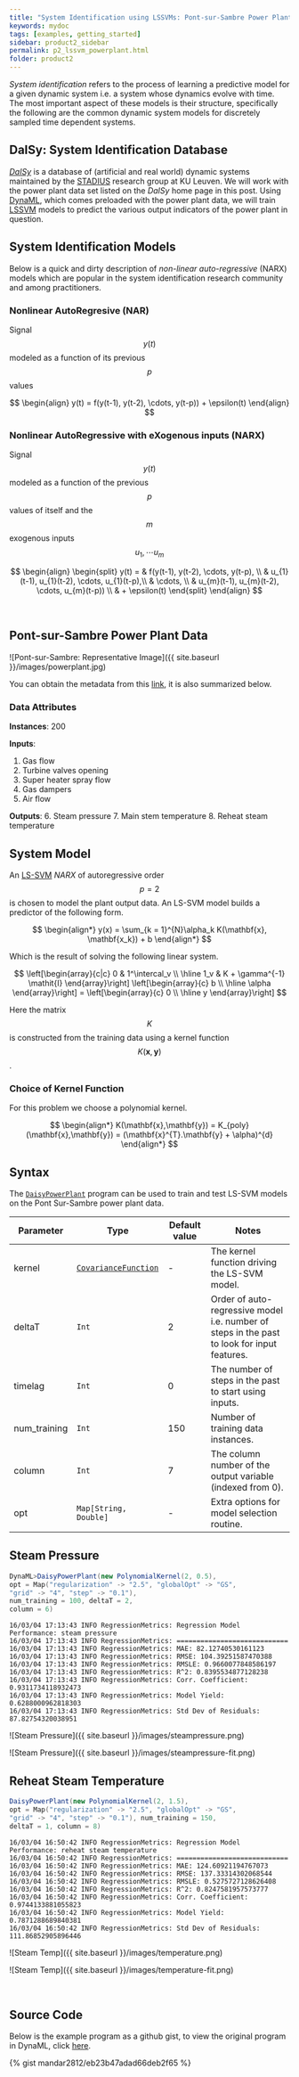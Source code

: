 ```yaml
---
title: "System Identification using LSSVMs: Pont-sur-Sambre Power Plant"
keywords: mydoc
tags: [examples, getting_started]
sidebar: product2_sidebar
permalink: p2_lssvm_powerplant.html
folder: product2
---
```



_System identification_ refers to the process of learning a predictive model for a given dynamic system i.e. a system whose dynamics evolve with time. The most important aspect of these models is their structure, specifically the following are the common dynamic system models for discretely sampled time dependent systems.

## DaISy: System Identification Database

[_DaISy_](http://homes.esat.kuleuven.be/~smc/daisy/daisydata.html) is a database of (artificial and real world) dynamic systems maintained by the [STADIUS](https://www.esat.kuleuven.be/stadius/) research group at KU Leuven. We will work with the power plant data set listed on the _DaISy_ home page in this post. Using [DynaML](https://mandar2812.github.io/DynaML), which comes preloaded with the power plant data, we will train [LSSVM](https://github.com/mandar2812/DynaML/wiki/Dual-LSSVM) models to predict the various output indicators of the power plant in question.

## System Identification Models

Below is a quick and dirty description of _non-linear auto-regressive_ (NARX) models which are popular in the system identification research community and among practitioners.

### Nonlinear AutoRegresive (NAR)

Signal $$y(t)$$ modeled as a function of its previous $$p$$ values

$$
	\begin{align}
    y(t) = f(y(t-1), y(t-2), \cdots, y(t-p)) + \epsilon(t)
	\end{align}
$$

### Nonlinear AutoRegressive with eXogenous inputs (NARX)

Signal $$y(t)$$ modeled as a function of the previous $$p$$ values of itself and the $$m$$ exogenous inputs $$u_{1}, \cdots u_{m}$$

$$
	\begin{align}
    \begin{split}
        y(t) = & f(y(t-1), y(t-2), \cdots, y(t-p), \\
        & u_{1}(t-1), u_{1}(t-2), \cdots, u_{1}(t-p),\\
        & \cdots, \\
        & u_{m}(t-1), u_{m}(t-2), \cdots, u_{m}(t-p)) \\
        & + \epsilon(t)
    \end{split}
	\end{align}
$$

<br/>


## Pont-sur-Sambre Power Plant Data

![Pont-sur-Sambre: Representative Image]({{ site.baseurl }}/images/powerplant.jpg)

You can obtain the metadata from this [link](ftp://ftp.esat.kuleuven.be/pub/SISTA/data/process_industry/powerplant.txt), it is also summarized below.

### Data Attributes

**Instances**: 200

**Inputs**:

1. Gas flow
2. Turbine valves opening
3. Super heater spray flow
4. Gas dampers
5. Air flow

**Outputs**:
6. Steam pressure
7. Main stem temperature
8. Reheat steam temperature

## System Model

An [LS-SVM]({{site.baseurl}}/core_lssvm.html) _NARX_ of autoregressive order $$p = 2$$ is chosen to model the plant output data. An LS-SVM model builds a predictor of the following form.

$$
	\begin{align*}
	y(x) = \sum_{k = 1}^{N}\alpha_k K(\mathbf{x}, \mathbf{x_k}) + b
	\end{align*}
$$

Which is the result of solving the following linear system.

$$
	\left[\begin{array}{c|c}
   0  & 1^\intercal_v   \\ \hline
   1_v & K + \gamma^{-1} \mathit{I}
\end{array}\right]
\left[\begin{array}{c}
   b    \\ \hline
   \alpha  
\end{array}\right] = \left[\begin{array}{c}
   0    \\ \hline
   y  
\end{array}\right]
$$

Here the matrix $$K$$ is constructed from the training data using a kernel function $$ K(\mathbf{x}, \mathbf{y}) $$.

### Choice of Kernel Function

For this problem we choose a polynomial kernel.

$$
	\begin{align*}
		K(\mathbf{x},\mathbf{y}) = K_{poly}(\mathbf{x},\mathbf{y}) = (\mathbf{x}^{T}.\mathbf{y} + \alpha)^{d}
	\end{align*}
$$


## Syntax

The [```DaisyPowerPlant```]({{site.baseurl}}/api_docs/dynaml-examples/index.html#io.github.mandar2812.dynaml.examples.DaisyPowerPlant$) program can be used to train and test LS-SVM models on the Pont Sur-Sambre power plant data.

Parameter | Type | Default value |Notes
--------|-----------|-----------|------------|
kernel | [```CovarianceFunction```]({{site.baseurl}}/api_docs/dynaml-core/index.html#io.github.mandar2812.dynaml.kernels.CovarianceFunction) | - | The kernel function driving the LS-SVM model.
deltaT | ```Int``` | 2 | Order of auto-regressive model i.e. number of steps in the past to look for input features.
timelag | ```Int``` | 0 | The number of steps in the past to start using inputs.
num_training | ```Int``` | 150 | Number of training data instances.
column| ```Int``` | 7 | The column number of the output variable (indexed from 0).  
opt | ```Map[String, Double]```| - | Extra options for model selection routine.


## Steam Pressure

```scala
DynaML>DaisyPowerPlant(new PolynomialKernel(2, 0.5),
opt = Map("regularization" -> "2.5", "globalOpt" -> "GS",
"grid" -> "4", "step" -> "0.1"),
num_training = 100, deltaT = 2,
column = 6)
```

```shell
16/03/04 17:13:43 INFO RegressionMetrics: Regression Model Performance: steam pressure
16/03/04 17:13:43 INFO RegressionMetrics: ============================
16/03/04 17:13:43 INFO RegressionMetrics: MAE: 82.12740530161123
16/03/04 17:13:43 INFO RegressionMetrics: RMSE: 104.39251587470388
16/03/04 17:13:43 INFO RegressionMetrics: RMSLE: 0.9660077848586197
16/03/04 17:13:43 INFO RegressionMetrics: R^2: 0.8395534877128238
16/03/04 17:13:43 INFO RegressionMetrics: Corr. Coefficient: 0.9311734118932473
16/03/04 17:13:43 INFO RegressionMetrics: Model Yield: 0.6288000962818303
16/03/04 17:13:43 INFO RegressionMetrics: Std Dev of Residuals: 87.82754320038951
```

![Steam Pressure]({{ site.baseurl }}/images/steampressure.png)

![Steam Pressure]({{ site.baseurl }}/images/steampressure-fit.png)

## Reheat Steam Temperature

```scala
DaisyPowerPlant(new PolynomialKernel(2, 1.5),
opt = Map("regularization" -> "2.5", "globalOpt" -> "GS",
"grid" -> "4", "step" -> "0.1"), num_training = 150,
deltaT = 1, column = 8)
```

```shell
16/03/04 16:50:42 INFO RegressionMetrics: Regression Model Performance: reheat steam temperature
16/03/04 16:50:42 INFO RegressionMetrics: ============================
16/03/04 16:50:42 INFO RegressionMetrics: MAE: 124.60921194767073
16/03/04 16:50:42 INFO RegressionMetrics: RMSE: 137.33314302068544
16/03/04 16:50:42 INFO RegressionMetrics: RMSLE: 0.5275727128626408
16/03/04 16:50:42 INFO RegressionMetrics: R^2: 0.8247581957573777
16/03/04 16:50:42 INFO RegressionMetrics: Corr. Coefficient: 0.9744133881055823
16/03/04 16:50:42 INFO RegressionMetrics: Model Yield: 0.7871288689840381
16/03/04 16:50:42 INFO RegressionMetrics: Std Dev of Residuals: 111.86852905896446
```

![Steam Temp]({{ site.baseurl }}/images/temperature.png)

![Steam Temp]({{ site.baseurl }}/images/temperature-fit.png)

<br/>

## Source Code

Below is the example program as a github gist, to view the original program in DynaML, click [here](https://github.com/mandar2812/DynaML/blob/master/src/main/scala/io/github/mandar2812/dynaml/examples/DaisyPowerPlant.scala).

{% gist mandar2812/eb23b47adad66deb2f65 %}
